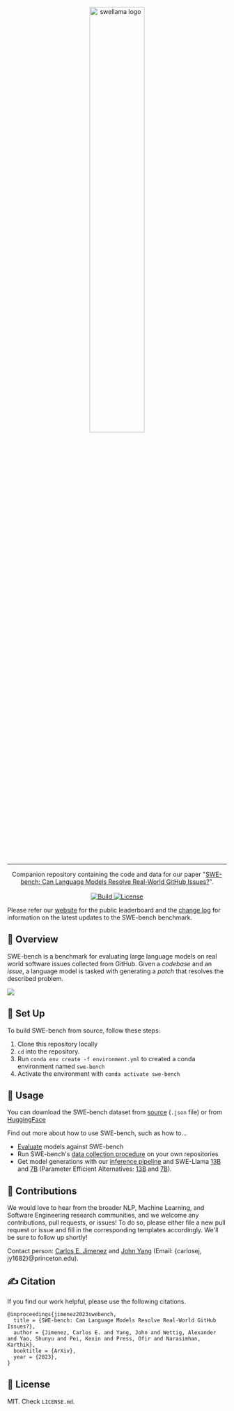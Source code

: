 <p align="center">
  <a href="https://github.com/princeton-nlp/Llamao">
    <img src="assets/swellama_banner.png" width="50%" alt="swellama logo" />
  </a>
</p>

---
<p align="center">
Companion repository containing the code and data for our paper "<a href="http://swe-bench.github.io/paper.pdf">SWE-bench: Can Language Models Resolve Real-World GitHub Issues?</a>".
    </br>
    </br>
    <a href="https://www.python.org/">
        <img alt="Build" src="https://img.shields.io/badge/Python-3.8+-1f425f.svg?color=purple">
    </a>
    <a href="https://copyright.princeton.edu/policy">
        <img alt="License" src="https://img.shields.io/badge/License-MIT-blue">
    </a>
</p>

Please refer our [website](http://swe-bench.github.io) for the public leaderboard and the [change log](https://github.com/princeton-nlp/SWE-bench/blob/master/CHANGELOG.md) for information on the latest updates to the SWE-bench benchmark.

## 👋 Overview
SWE-bench is a benchmark for evaluating large language models on real world software issues collected from GitHub.
Given a *codebase* and an *issue*, a language model is tasked with generating a *patch* that resolves the described problem.

<img src="assets/teaser.png">

## 🚀 Set Up
To build SWE-bench from source, follow these steps:
1. Clone this repository locally
2. `cd` into the repository.
3. Run `conda env create -f environment.yml` to created a conda environment named `swe-bench`
4. Activate the environment with `conda activate swe-bench`

## 💽 Usage
You can download the SWE-bench dataset from [source](https://drive.google.com/uc?export=download&id=164g55i3_B78F6EphCZGtgSrd2GneFyRM) (`.json` file) or from [HuggingFace](https://huggingface.co/datasets/princeton-nlp/SWE-bench)

Find out more about how to use SWE-bench, such as how to...
* [Evaluate](https://github.com/princeton-nlp/SWE-bench/blob/master/harness/README.md) models against SWE-bench
* Run SWE-bench's [data collection procedure](https://github.com/princeton-nlp/SWE-bench/blob/master/collect/README.md) on your own repositories
* Get model generations with our [inference pipeline](https://github.com/princeton-nlp/SWE-bench/blob/master/inference/) and SWE-Llama [13B](https://huggingface.co/princeton-nlp/SWE-Llama-13b) and [7B](https://huggingface.co/princeton-nlp/SWE-Llama-7b) (Parameter Efficient Alternatives: [13B](https://huggingface.co/princeton-nlp/SWE-Llama-13b-peft) and [7B](https://huggingface.co/princeton-nlp/SWE-Llama-7b-peft)).

## 💫 Contributions
We would love to hear from the broader NLP, Machine Learning, and Software Engineering research communities, and we welcome any contributions, pull requests, or issues!
To do so, please either file a new pull request or issue and fill in the corresponding templates accordingly. We'll be sure to follow up shortly!

Contact person: [Carlos E. Jimenez](http://www.carlosejimenez.com/) and [John Yang](https://john-b-yang.github.io/) (Email: {carlosej, jy1682}@princeton.edu).

## ✍️ Citation
If you find our work helpful, please use the following citations.
```
@inproceedings{jimenez2023swebench,
  title = {SWE-bench: Can Language Models Resolve Real-World GitHub Issues?},
  author = {Jimenez, Carlos E. and Yang, John and Wettig, Alexander and Yao, Shunyu and Pei, Kexin and Press, Ofir and Narasimhan, Karthik},
  booktitle = {ArXiv},
  year = {2023},
}
```

## 🪪 License
MIT. Check `LICENSE.md`.

